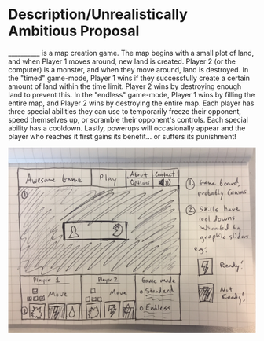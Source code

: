 <h1>Description/Unrealistically Ambitious Proposal</h1>

<p>__________ is a map creation game.  The map begins with a small plot of land, 
and when Player 1 moves around, new land is created.  Player 2 (or the computer)
is a monster, and when they move around, land is destroyed.  In the "timed" game-mode,
Player 1 wins if they successfully create a certain amount of land within the time limit.
Player 2 wins by destroying enough land to prevent this.  In the "endless" game-mode, 
Player 1 wins by filling the entire map, and Player 2 wins by destroying the entire map.
Each player has three special abilities they can use to temporarily freeze their opponent,
speed themselves up, or scramble their opponent's controls.  Each special ability has a cooldown.
Lastly, powerups will occasionally appear and the player who reaches it first gains its benefit...
or suffers its punishment!</p>

<img src="images/sketch.jpg" alt="Wireframe sketch of the game" />
